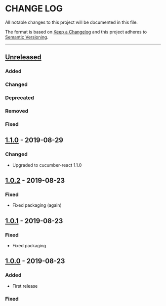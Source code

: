 # CHANGE LOG
All notable changes to this project will be documented in this file.

The format is based on [Keep a Changelog](http://keepachangelog.com/)
and this project adheres to [Semantic Versioning](http://semver.org/).

----
## [Unreleased]

### Added

### Changed

### Deprecated

### Removed

### Fixed

## [1.1.0] - 2019-08-29

### Changed

* Upgraded to cucumber-react 1.1.0

## [1.0.2] - 2019-08-23

### Fixed

* Fixed packaging (again)

## [1.0.1] - 2019-08-23

### Fixed

* Fixed packaging

## [1.0.0] - 2019-08-23

### Added

* First release

### Fixed

<!-- Releases -->
[Unreleased]: https://github.com/cucumber/cucumber/compare/html-formatter/v1.1.0...master
[1.1.0]:      https://github.com/cucumber/cucumber/compare/html-formatter/v1.0.2...html-formatter/v1.1.0
[1.0.2]:      https://github.com/cucumber/cucumber/compare/html-formatter/v1.0.1...html-formatter/v1.0.2
[1.0.1]:      https://github.com/cucumber/cucumber/compare/html-formatter/v1.0.0...html-formatter/v1.0.1
[1.0.0]:      https://github.com/cucumber/cucumber/releases/tag/html-formatter/v1.0.0

<!-- Contributors in alphabetical order -->
[aslakhellesoy]:    https://github.com/aslakhellesoy
